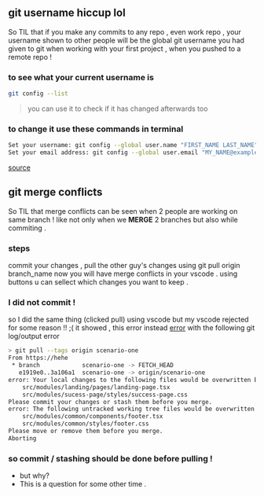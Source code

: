 ## git username hiccup lol
So TIL that if you make any commits to any repo , even work repo , your username shown to other people will be the global git username you had given to git when working with your first project , when you pushed to a remote repo ! 
### to see what your current username is 
```sh
git config --list
```
> you can use it to check if it has changed afterwards too 

### to change it use these commands in terminal 
```sh
Set your username: git config --global user.name "FIRST_NAME LAST_NAME"
Set your email address: git config --global user.email "MY_NAME@example.com"
```
[source](https://support.atlassian.com/bitbucket-cloud/docs/configure-your-dvcs-username-for-commits/) 

## git merge conflicts
So TIL that merge conflicts can be seen when 2 people are working on same branch !
like not only when we **MERGE** 2 branches but also while commiting .

### steps
commit your changes ,
pull the other guy's changes using git pull origin branch_name
now you will have merge conflicts in your vscode .
using buttons u can sellect which changes you want to keep .


### I did not commit !
so I did the same thing (clicked pull) using vscode but my vscode rejected for some reason !! ;(
it showed , this error instead [error](https://stackoverflow.com/questions/51817479/vscode-please-clean-your-repository-working-tree-before-checkout)
with the following git log/output error

```sh
> git pull --tags origin scenario-one
From https://hehe
 * branch            scenario-one -> FETCH_HEAD
   e1919e0..3a106a1  scenario-one -> origin/scenario-one
error: Your local changes to the following files would be overwritten by merge:
	src/modules/landing/pages/landing-page.tsx
	src/modules/sucess-page/styles/success-page.css
Please commit your changes or stash them before you merge.
error: The following untracked working tree files would be overwritten by merge:
	src/modules/common/components/footer.tsx
	src/modules/common/styles/footer.css
Please move or remove them before you merge.
Aborting
```
### so commit / stashing should be done before pulling !
- but why?
- This is a question for some other time .
